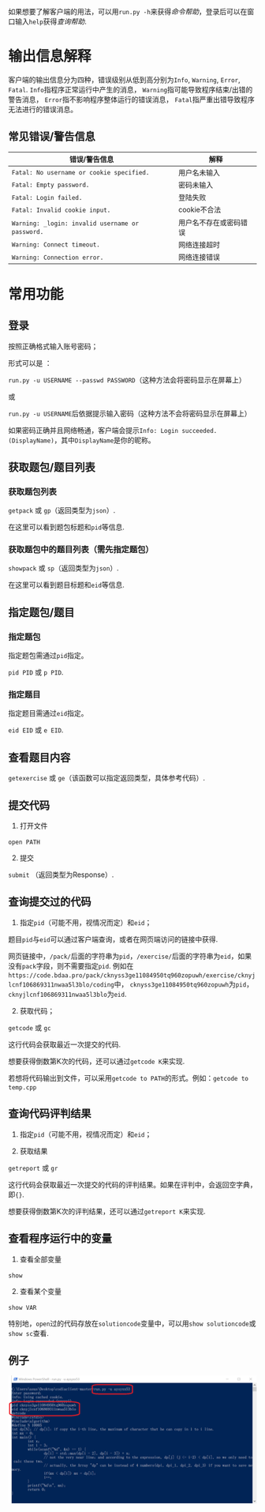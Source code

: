 如果想要了解客户端的用法，可以用`run.py -h`来获得*命令帮助*，登录后可以在窗口输入`help`获得*查询帮助*.

# 输出信息解释
客户端的输出信息分为四种，错误级别从低到高分别为`Info`, `Warning`, `Error`, `Fatal`.
`Info`指程序正常运行中产生的消息，
`Warning`指可能导致程序结束/出错的警告消息，
`Error`指不影响程序整体运行的错误消息，
`Fatal`指严重出错导致程序无法进行的错误消息。

## 常见错误/警告信息
|错误/警告信息|解释|
|-------------------------------|---------------------|
|`Fatal: No username or cookie specified.`|用户名未输入|
|`Fatal: Empty password.`|密码未输入|
|`Fatal: Login failed.`|登陆失败|
|`Fatal: Invalid cookie input.`|cookie不合法|
|`Warning: _login: invalid username or password.`|用户名不存在或密码错误|
|`Warning: Connect timeout.`|网络连接超时|
|`Warning: Connection error.`|网络连接错误|

# 常用功能

## 登录

按照正确格式输入账号密码；

形式可以是 ：

`run.py -u USERNAME --passwd PASSWORD`（这种方法会将密码显示在屏幕上）

或

`run.py -u USERNAME`后依据提示输入密码（这种方法不会将密码显示在屏幕上）

如果密码正确并且网络畅通，客户端会提示`Info: Login succeeded.(DisplayName)`，其中`DisplayName`是你的昵称。

## 获取题包/题目列表

### 获取题包列表

`getpack` 或 `gp`（返回类型为`json`）.

在这里可以看到题包标题和`pid`等信息.

### 获取题包中的题目列表（需先指定题包）

`showpack` 或 `sp`（返回类型为`json`）.

在这里可以看到题目标题和`eid`等信息.

## 指定题包/题目

### 指定题包

指定题包需通过`pid`指定。

`pid PID` 或 `p PID`.

### 指定题目

指定题目需通过`eid`指定。

`eid EID` 或 `e EID`.

## 查看题目内容

`getexercise` 或 `ge`（该函数可以指定返回类型，具体参考代码）.

## 提交代码

1. 打开文件

`open PATH`

2. 提交

`submit` （返回类型为Response）.

## 查询提交过的代码

1. 指定`pid`（可能不用，视情况而定）和`eid`；

题目`pid`与`eid`可以通过客户端查询，或者在网页端访问的链接中获得.

网页链接中，`/pack/`后面的字符串为`pid`，`/exercise/`后面的字符串为`eid`，如果没有`pack`字段，则不需要指定`pid`.
例如在`https://code.bdaa.pro/pack/cknyss3ge11084950tq960zopuwh/exercise/cknyjlcnf106869311nwaa5l3blo/coding`中，
`cknyss3ge11084950tq960zopuwh`为`pid`，
`cknyjlcnf106869311nwaa5l3blo`为`eid`.

2. 获取代码；

`getcode` 或 `gc`

这行代码会获取最近一次提交的代码.

想要获得倒数第K次的代码，还可以通过`getcode K`来实现.

若想将代码输出到文件，可以采用`getcode to PATH`的形式。例如：`getcode to temp.cpp`

## 查询代码评判结果

1. 指定`pid`（可能不用，视情况而定）和`eid`；

2. 获取结果

`getreport` 或 `gr`

这行代码会获取最近一次提交的代码的评判结果。如果在评判中，会返回空字典，即`{}`.

想要获得倒数第K次的评判结果，还可以通过`getreport K`来实现.

## 查看程序运行中的变量

1. 查看全部变量

`show`

2. 查看某个变量

`show VAR`

特别地，`open`过的代码存放在`solutioncode`变量中，可以用`show solutioncode`或`show sc`查看.

## 例子

![avatar](./help/example.png)

